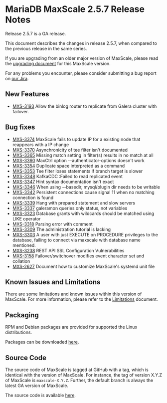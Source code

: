 # MariaDB MaxScale 2.5.7 Release Notes

Release 2.5.7 is a GA release.

This document describes the changes in release 2.5.7, when compared to the
previous release in the same series.

If you are upgrading from an older major version of MaxScale, please read the
[upgrading document](../Upgrading/Upgrading-To-MaxScale-2.5.md) for
this MaxScale version.

For any problems you encounter, please consider submitting a bug
report on [our Jira](https://jira.mariadb.org/projects/MXS).

## New Features

* [MXS-3193](https://jira.mariadb.org/browse/MXS-3193) Allow the binlog router to replicate from Galera cluster with failover.

## Bug fixes

* [MXS-3374](https://jira.mariadb.org/browse/MXS-3374) MaxScale fails to update IP for a existing node that reappears with a IP change
* [MXS-3370](https://jira.mariadb.org/browse/MXS-3370) Asynchronicity of tee filter isn't documented
* [MXS-3365](https://jira.mariadb.org/browse/MXS-3365) Missing match setting in filter(s) results in no match at all
* [MXS-3360](https://jira.mariadb.org/browse/MXS-3360) MaxCtrl option --authenticator-options doesn't work
* [MXS-3354](https://jira.mariadb.org/browse/MXS-3354) Duplicate space interpreted as a command
* [MXS-3353](https://jira.mariadb.org/browse/MXS-3353) Tee filter loses statements if branch target is slower
* [MXS-3348](https://jira.mariadb.org/browse/MXS-3348) KafkaCDC :Failed to read replicated event
* [MXS-3347](https://jira.mariadb.org/browse/MXS-3347) Hint syntax documentation isn't exact
* [MXS-3346](https://jira.mariadb.org/browse/MXS-3346) When using --basedir, mysql/plugin dir needs to be writable
* [MXS-3342](https://jira.mariadb.org/browse/MXS-3342) Persistent connections cause signal 11  when no matching connection is found
* [MXS-3339](https://jira.mariadb.org/browse/MXS-3339) Hang with prepared statement and slow servers
* [MXS-3337](https://jira.mariadb.org/browse/MXS-3337) galeramon queries only status, not variables
* [MXS-3323](https://jira.mariadb.org/browse/MXS-3323) Database grants with wildcards should be matched using LIKE operator
* [MXS-3318](https://jira.mariadb.org/browse/MXS-3318) Parsing error with comment
* [MXS-3309](https://jira.mariadb.org/browse/MXS-3309) The administration tutorial is lacking
* [MXS-3303](https://jira.mariadb.org/browse/MXS-3303) A user with just EXECUTE on PROCEDURE privileges to the database, failing to connect via maxscale with database name mentioned.
* [MXS-3238](https://jira.mariadb.org/browse/MXS-3238) REST API SSL Configuration Vulnerabilities
* [MXS-3158](https://jira.mariadb.org/browse/MXS-3158) Failover/switchover modifies event character set and collation
* [MXS-2627](https://jira.mariadb.org/browse/MXS-2627) Document how to customize MaxScale's systemd unit file

## Known Issues and Limitations

There are some limitations and known issues within this version of MaxScale.
For more information, please refer to the [Limitations](../About/Limitations.md) document.

## Packaging

RPM and Debian packages are provided for supported the Linux distributions.

Packages can be downloaded [here](https://mariadb.com/downloads/#mariadb_platform-mariadb_maxscale).

## Source Code

The source code of MaxScale is tagged at GitHub with a tag, which is identical
with the version of MaxScale. For instance, the tag of version X.Y.Z of MaxScale
is `maxscale-X.Y.Z`. Further, the default branch is always the latest GA version
of MaxScale.

The source code is available [here](https://github.com/mariadb-corporation/MaxScale).
